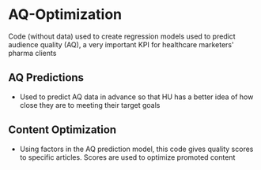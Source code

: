 # AQ-Optimization
Code (without data) used to create regression models used to predict audience quality (AQ), a very important KPI for healthcare marketers' pharma clients

## AQ Predictions
- Used to predict AQ data in advance so that HU has a better idea of how close they are to meeting their target goals

## Content Optimization
- Using factors in the AQ prediction model, this code gives quality scores to specific articles. Scores are used to optimize promoted content

